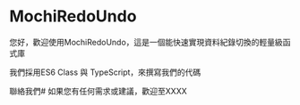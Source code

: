 # MochiRedoUndo

您好，歡迎使用MochiRedoUndo，這是一個能快速實現資料紀錄切換的輕量級函式庫

我們採用ES6 Class 與 TypeScript，來撰寫我們的代碼

聯絡我們#
如果您有任何需求或建議，歡迎至XXXX